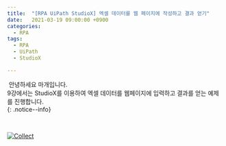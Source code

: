 ```yaml
---
title:  "[RPA UiPath StudioX] 엑셀 데이터를 웹 페이지에 작성하고 결과 얻기"
date:   2021-03-19 09:00:00 +0900
categories:
  - RPA
tags:
  - RPA
  - UiPath
  - StudioX

---
```


&nbsp;안녕하세요 마개입니다.  
9강에서는 StudioX를 이용하여 엑셀 데이터를 웹페이지에 입력하고 결과를 얻는 예제를 진행합니다.  
{: .notice--info}

<br>

[![Collect](http://img.youtube.com/vi/u9TvdXgiu94/maxresdefault.jpg)](https://www.youtube.com/watch?v=u9TvdXgiu94)

